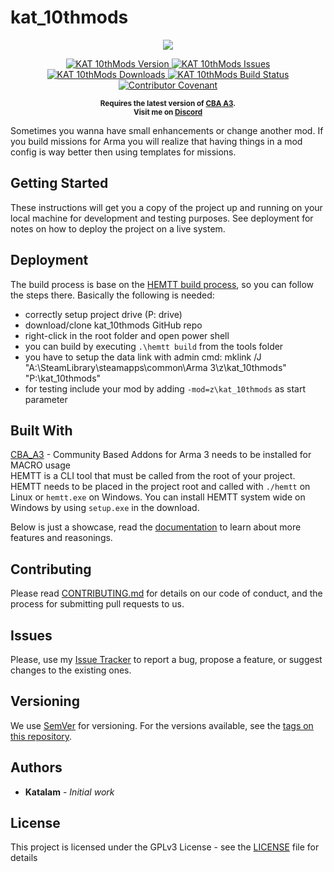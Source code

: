 # kat_10thmods

<p align="center">
    <img src="https://raw.githubusercontent.com/Katalam/kat_10thmods/master/logo.png">
</p>

<p align="center">
    <a href="https://github.com/Katalam/kat_10thmods/releases/latest">
        <img src="https://img.shields.io/badge/Version-1.1.5-blue.svg?style=flat-square" alt="KAT 10thMods Version">
    </a>
    <a href="https://github.com/Katalam/kat_10thmods/issues">
        <img src="https://img.shields.io/github/issues-raw/Katalam/kat_10thmods.svg?style=flat-square&label=Issues" alt="KAT 10thMods Issues">
    </a>
    <a href="https://github.com/Katalam/kat_10thmods/releases">
        <img src="https://img.shields.io/github/downloads/Katalam/kat_10thmods/total.svg?style=flat-square&label=Downloads" alt="KAT 10thMods Downloads">
    </a>
    <a href="https://ci.appveyor.com/project/Katalam/kat-10thmods">
        <img src="https://ci.appveyor.com/api/projects/status/aq2ihs6ri50c5k12?svg=true" alt="KAT 10thMods Build Status">
    </a>
    <a href="CONTRIBUTING.md">
        <img src="https://img.shields.io/badge/Contributor%20Covenant-v1.4%20adopted-ff69b4.svg" alt="Contributor Covenant">
    </a>
</p>

<p align="center">
    <sup><strong>Requires the latest version of <a href="https://github.com/CBATeam/CBA_A3/releases">CBA A3</a>.<br/>
    Visit me on <a href="https://discord.gg/HbA93HK">Discord</a></strong></sup>
</p>

Sometimes you wanna have small enhancements or change another mod. If you build missions for Arma you will realize that having things in a mod config is way better then using templates for missions.

## Getting Started

These instructions will get you a copy of the project up and running on your local machine for development and testing purposes. See deployment for notes on how to deploy the project on a live system.


## Deployment

The build process is base on the [HEMTT build process](https://synixebrett.github.io/HEMTT/#/), so you can follow the steps there. Basically the following is needed:
+ correctly setup project drive (P: drive)
+ download/clone kat_10thmods GitHub repo
+ right-click in the root folder and open power shell
+ you can build by executing ```.\hemtt build``` from the tools folder
+ you have to setup the data link with admin cmd: mklink /J "A:\SteamLibrary\steamapps\common\Arma 3\z\kat_10thmods" "P:\kat_10thmods"
+ for testing include your mod by adding ```-mod=z\kat_10thmods``` as start parameter

## Built With

[CBA_A3](https://github.com/CBATeam/CBA_A3) - Community Based Addons for Arma 3 needs to be installed for MACRO usage<br/>
HEMTT is a CLI tool that must be called from the root of your project. HEMTT needs to be placed in the project root and called with `./hemtt` on Linux or `hemtt.exe` on Windows. You can install HEMTT system wide on Windows by using `setup.exe` in the download.

Below is just a showcase, read the [documentation](https://synixebrett.github.io/HEMTT) to learn about more features and reasonings.

## Contributing

Please read [CONTRIBUTING.md](CONTRIBUTING.md) for details on our code of conduct, and the process for submitting pull requests to us.

## Issues

Please, use my [Issue Tracker](https://github.com/Katalam/templates/issues) to report a bug, propose a feature, or suggest changes to the existing ones.

## Versioning

We use [SemVer](http://semver.org/) for versioning. For the versions available, see the [tags on this repository](https://github.com/your/project/tags).

## Authors

- **Katalam** - *Initial work*

<!---
See also the list of [contributors](https://github.com/your/project/contributors) who participated in this project.
-->

## License

This project is licensed under the GPLv3 License - see the [LICENSE](LICENSE) file for details
